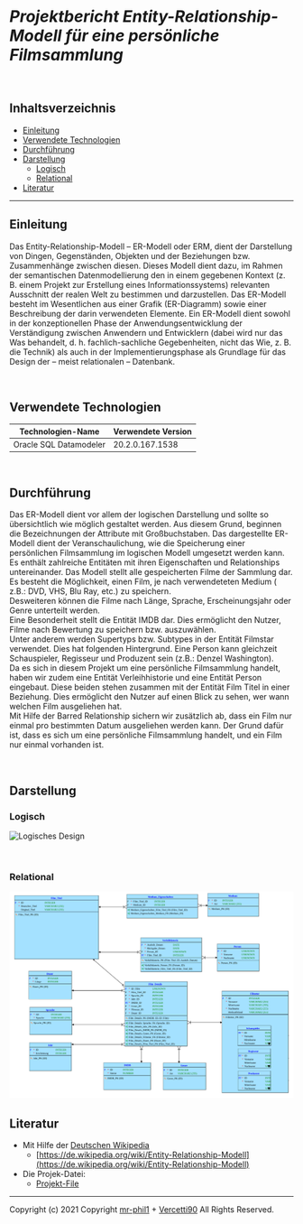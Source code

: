 # *Projektbericht Entity-Relationship-Modell für eine persönliche Filmsammlung*   

</br>

## Inhaltsverzeichnis
* [Einleitung](#einleitung)
* [Verwendete Technologien](#verwendete-technologien)
* [Durchführung](#durchführung)
* [Darstellung](#darstellung)
    * [Logisch](#logisch)
    * [Relational](#relational)
* [Literatur](#literatur)
---

## Einleitung
Das Entity-Relationship-Modell – ER-Modell oder ERM, dient der Darstellung von Dingen, Gegenständen, Objekten und der Beziehungen bzw. Zusammenhänge zwischen diesen. Dieses Modell dient dazu, im Rahmen der semantischen Datenmodellierung den in einem gegebenen Kontext (z. B. einem Projekt zur Erstellung eines Informationssystems) relevanten Ausschnitt der realen Welt zu bestimmen und darzustellen. Das ER-Modell besteht im Wesentlichen aus einer Grafik (ER-Diagramm) sowie einer Beschreibung der darin verwendeten Elemente. Ein ER-Modell dient sowohl in der konzeptionellen Phase der Anwendungsentwicklung der Verständigung zwischen Anwendern und Entwicklern (dabei wird nur das Was behandelt, d. h. fachlich-sachliche Gegebenheiten, nicht das Wie, z. B. die Technik) als auch in der Implementierungsphase als Grundlage für das Design der – meist relationalen – Datenbank.

</br>

## Verwendete Technologien
Technologien-Name | Verwendete Version
------------ | -------------
Oracle SQL Datamodeler  | 20.2.0.167.1538

</br>

## Durchführung

Das ER-Modell dient vor allem der logischen Darstellung und sollte so übersichtlich wie möglich gestaltet werden.
Aus diesem Grund, beginnen die Bezeichnungen der Attribute mit Großbuchstaben.
Das dargestellte ER-Modell dient der Veranschaulichung, wie die Speicherung einer persönlichen Filmsammlung im logischen Modell umgesetzt werden kann.
Es enthält zahlreiche Entitäten mit ihren Eigenschaften und Relationships untereinander.
Das Modell stellt alle gespeicherten Filme der Sammlung dar.  
Es besteht die Möglichkeit, einen Film, je nach verwendeteten Medium ( z.B.: DVD, VHS, Blu Ray, etc.) zu speichern.  
Desweiteren können die Filme nach Länge, Sprache, Erscheinungsjahr oder Genre unterteilt werden.  
Eine Besonderheit stellt die Entität IMDB dar. Dies ermöglicht den Nutzer, Filme nach Bewertung zu speichern bzw. auszuwählen.  
Unter anderem werden Supertyps bzw. Subtypes in der Entität Filmstar verwendet. Dies hat folgenden Hintergrund.
Eine Person kann gleichzeit Schauspieler, Regisseur und Produzent sein (z.B.: Denzel Washington).  
Da es sich in diesem Projekt um eine persönliche Filmsammlung handelt, haben wir zudem eine Entität Verleihhistorie und eine Entität Person eingebaut.
Diese beiden stehen zusammen mit der Entität Film Titel in einer Beziehung. Dies ermöglicht den Nutzer auf einen Blick zu sehen, wer wann welchen Film ausgeliehen hat.  
Mit Hilfe der Barred Relationship sichern wir zusätzlich ab, dass ein Film nur einmal pro bestimmten Datum ausgeliehen werden kann. Der Grund dafür ist, dass es sich um eine persönliche Filmsammlung handelt, und ein Film nur einmal vorhanden ist.

</br>

## Darstellung
### Logisch
![Logisches Design](https://raw.githubusercontent.com/Mr-Phil1/DBI-ProjektSem1/main/Bilder/Durchführung.jpg)

</br>

### Relational
![Relationales Design](https://raw.githubusercontent.com/Mr-Phil1/DBI-ProjektSem1/main/Bilder/Relational_2.svg)


## Literatur

* Mit Hilfe der [Deutschen Wikipedia](https://de.wikipedia.org)
  * [https://de.wikipedia.org/wiki/Entity-Relationship-Modell](https://de.wikipedia.org/wiki/Entity-Relationship-Modell)
* Die Projek-Datei:
  * [Projekt-File](https://github.com/Mr-Phil1/DBI-ProjektSem1/blob/main/Projekt.zip)
---
Copyright (c) 2021 Copyright [mr-phil1](https://github.com/Mr-Phil1) + [Vercetti90](https://gist.github.com/Vercetti90) All Rights Reserved.
